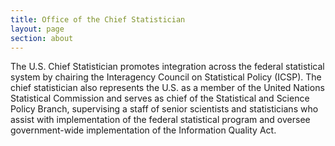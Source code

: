 ```yaml
---
title: Office of the Chief Statistician
layout: page
section: about
---
```

<p>The U.S. Chief Statistician promotes integration across the federal statistical system by chairing the Interagency Council on Statistical Policy (ICSP). The chief statistician also represents the U.S. as a member of the United Nations Statistical Commission and serves as chief of the Statistical and Science Policy Branch, supervising a staff of senior scientists and statisticians who assist with implementation of the federal statistical program and oversee government-wide implementation of the Information Quality Act.</p>